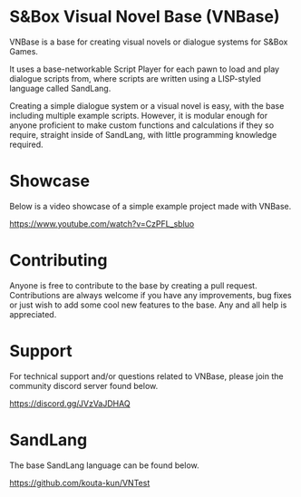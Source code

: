 # S&Box Visual Novel Base (VNBase)

VNBase is a base for creating visual novels or dialogue systems for S&Box Games.

It uses a base-networkable Script Player for each pawn to load and play dialogue scripts from, where scripts are written using a LISP-styled language called SandLang.

Creating a simple dialogue system or a visual novel is easy, with the base including multiple example scripts. However, it is modular enough for anyone proficient to make custom functions and calculations if they so require, straight inside of SandLang, with little programming knowledge required.

# Showcase

Below is a video showcase of a simple example project made with VNBase.

https://www.youtube.com/watch?v=CzPFL_sbluo

# Contributing

Anyone is free to contribute to the base by creating a pull request. Contributions are always welcome if you have any improvements, bug fixes or just wish to add some cool new features to the base. Any and all help is appreciated.

# Support

For technical support and/or questions related to VNBase, please join the community discord server found below.

https://discord.gg/JVzVaJDHAQ

# SandLang

The base SandLang language can be found below.

https://github.com/kouta-kun/VNTest
